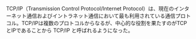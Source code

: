 TCP/IP（Transmission Control Protocol/Internet Protocol）は、現在のインターネット通信およびイントラネット通信において最も利用されている通信プロトコル。TCP/IPは複数のプロトコルからなるが、中心的な役割を果たすのがTCPとIPであることから TCP/IP と呼ばれるようになった。
